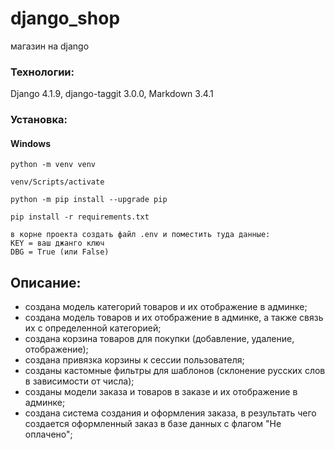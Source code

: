 # django_shop
магазин на django

### Технологии: 
Django 4.1.9, django-taggit 3.0.0, Markdown 3.4.1


### Установка: 
#### Windows
`python -m venv venv`

`venv/Scripts/activate`

`python -m pip install --upgrade pip`

`pip install -r requirements.txt`

`в корне проекта создать файл .env и поместить туда данные:`  
`KEY = ваш джанго ключ`  
`DBG = True (или False)`  

## Описание: 
- создана модель категорий товаров и их отображение в админке;  
- создана модель товаров и их отображение в админке, а также связь их с 
определенной категорией;  
- создана корзина товаров для покупки (добавление, удаление, отображение);  
- создана привязка корзины к сессии пользователя;  
- созданы кастомные фильтры для шаблонов (склонение русских слов в зависимости 
от числа);  
- созданы модели заказа и товаров в заказе и их отображение в админке;  
- создана система создания и оформления заказа, в результать чего создается 
оформленный заказ в базе данных с флагом "Не оплачено";  